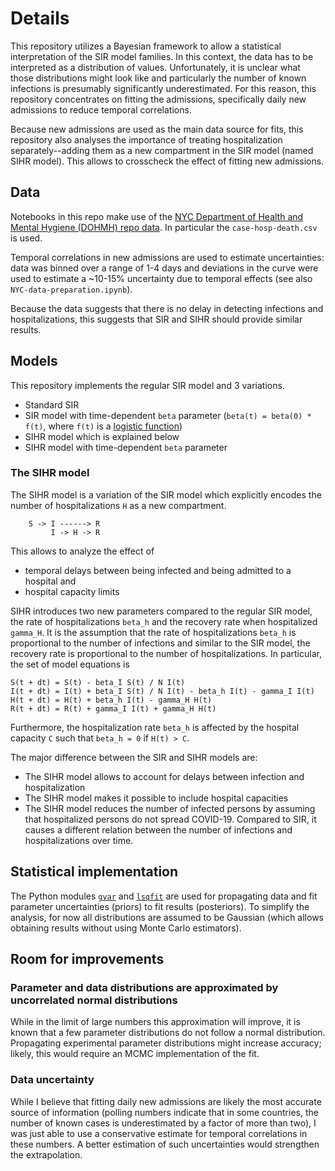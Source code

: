 # Details

This repository utilizes a Bayesian framework to allow a statistical interpretation of the SIR model families.
In this context, the data has to be interpreted as a distribution of values.
Unfortunately, it is unclear what those distributions might look like and particularly the number of known infections is presumably significantly underestimated.
For this reason, this repository concentrates on fitting the admissions, specifically daily new admissions to reduce temporal correlations.

Because new admissions are used as the main data source for fits, this repository also analyses the importance of treating hospitalization separately--adding them as a new compartment in the SIR model (named SIHR model).
This allows to crosscheck the effect of fitting new admissions.

## Data

Notebooks in this repo make use of the  [NYC Department of Health and Mental Hygiene (DOHMH) repo data](https://github.com/nychealth/coronavirus-data).
In particular the `case-hosp-death.csv` is used.

Temporal correlations in new admissions are used to estimate uncertainties: data was binned over a range of 1-4 days and deviations in the curve were used to estimate a ~10-15% uncertainty due to temporal effects (see also `NYC-data-preparation.ipynb`).

Because the data suggests that there is no delay in detecting infections and hospitalizations, this suggests that SIR and SIHR should provide similar results.

## Models

This repository implements the regular SIR model and 3 variations.
* Standard SIR
* SIR model with time-dependent `beta` parameter (`beta(t) = beta(0) * f(t)`, where `f(t)` is a [logistic function](https://en.wikipedia.org/wiki/Logistic_function))
* SIHR model which is explained below
* SIHR model with time-dependent `beta` parameter

### The SIHR model

The SIHR model is a variation of the SIR model which explicitly encodes the number of hospitalizations `H` as a new compartment.
```
    S -> I ------> R
         I -> H -> R
```
This allows to analyze the effect of
* temporal delays between being infected and being admitted to a hospital and
* hospital capacity limits

SIHR introduces two new parameters compared to the regular SIR model,
the rate of hospitalizations `beta_h` and the recovery rate when hospitalized `gamma_H`.
It is the assumption that the rate of hospitalizations `beta_h` is proportional to the number of infections and similar to the SIR model, the recovery rate is proportional to the number of hospitalizations.
In particular, the set of model equations is
```
S(t + dt) = S(t) - beta_I S(t) / N I(t)
I(t + dt) = I(t) + beta_I S(t) / N I(t) - beta_h I(t) - gamma_I I(t)
H(t + dt) = H(t) + beta_h I(t) - gamma_H H(t)
R(t + dt) = R(t) + gamma_I I(t) + gamma_H H(t)
```
Furthermore, the hospitalization rate `beta_h` is affected by the hospital capacity `C` such that `beta_h = 0` if `H(t) > C`.

The major difference between the SIR and SIHR models are:
* The SIHR model allows to account for delays between infection and hospitalization
* The SIHR model makes it possible to include hospital capacities
* The SIHR model reduces the number of infected persons by assuming that hospitalized persons do not spread COVID-19. Compared to SIR, it causes a different relation between the number of infections and hospitalizations over time.

## Statistical implementation

The Python modules [`gvar`](https://github.com/gplepage/gvar) and [`lsqfit`](https://github.com/gplepage/lsqfit) are used for propagating data and fit parameter uncertainties (priors) to fit results (posteriors).
To simplify the analysis, for now all distributions are assumed to be Gaussian (which allows obtaining results without using Monte Carlo estimators).


## Room for improvements

### Parameter and data distributions are approximated by uncorrelated normal distributions

While in the limit of large numbers this approximation will improve, it is known that a few parameter distributions do not follow a normal distribution.
Propagating experimental parameter distributions might increase accuracy; likely, this would require an MCMC implementation of the fit.

### Data uncertainty

While I believe that fitting daily new admissions are likely the most accurate source of information (polling numbers indicate that in some countries, the number of known cases is underestimated by a factor of more than two), I was just able to use a conservative estimate for temporal correlations in these numbers.
A better estimation of such uncertainties would strengthen the extrapolation.
